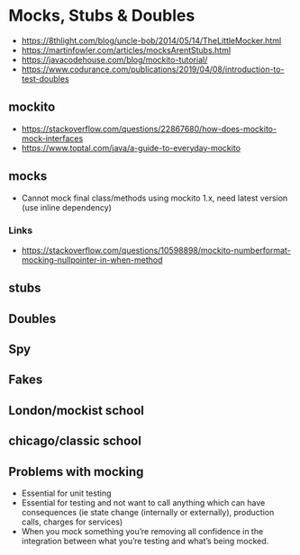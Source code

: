 # Mocks, Stubs & Doubles

- https://8thlight.com/blog/uncle-bob/2014/05/14/TheLittleMocker.html
- https://martinfowler.com/articles/mocksArentStubs.html
- https://javacodehouse.com/blog/mockito-tutorial/
- https://www.codurance.com/publications/2019/04/08/introduction-to-test-doubles

## mockito

- https://stackoverflow.com/questions/22867680/how-does-mockito-mock-interfaces
- https://www.toptal.com/java/a-guide-to-everyday-mockito

## mocks

- Cannot mock final class/methods using mockito 1.x, need latest version (use inline dependency)

### Links
- https://stackoverflow.com/questions/10598898/mockito-numberformat-mocking-nullpointer-in-when-method


## stubs
## Doubles
## Spy
## Fakes
## London/mockist school
## chicago/classic school


## Problems with mocking

- Essential for unit testing
- Essential for testing and not want to call anything which can have consequences (ie state change (internally or externally), production calls, charges for services)
- When you mock something you’re removing all confidence in the integration between what you’re testing and what’s being mocked.
